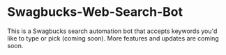 # Swagbucks-Web-Search-Bot
This is a Swagbucks search automation bot that accepts keywords you'd like to type or pick (coming soon). More features and updates are coming soon. 
